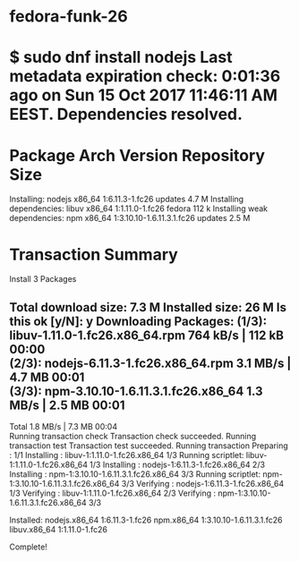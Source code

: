 # fedora-funk-26


$ sudo dnf install nodejs
Last metadata expiration check: 0:01:36 ago on Sun 15 Oct 2017 11:46:11 AM EEST.
Dependencies resolved.
==========================================================================
 Package    Arch       Version                          Repository   Size
==========================================================================
Installing:
 nodejs     x86_64     1:6.11.3-1.fc26                  updates     4.7 M
Installing dependencies:
 libuv      x86_64     1:1.11.0-1.fc26                  fedora      112 k
Installing weak dependencies:
 npm        x86_64     1:3.10.10-1.6.11.3.1.fc26        updates     2.5 M

Transaction Summary
==========================================================================
Install  3 Packages

Total download size: 7.3 M
Installed size: 26 M
Is this ok [y/N]: y
Downloading Packages:
(1/3): libuv-1.11.0-1.fc26.x86_64.rpm     764 kB/s | 112 kB     00:00    
(2/3): nodejs-6.11.3-1.fc26.x86_64.rpm    3.1 MB/s | 4.7 MB     00:01    
(3/3): npm-3.10.10-1.6.11.3.1.fc26.x86_64 1.3 MB/s | 2.5 MB     00:01    
--------------------------------------------------------------------------
Total                                     1.8 MB/s | 7.3 MB     00:04     
Running transaction check
Transaction check succeeded.
Running transaction test
Transaction test succeeded.
Running transaction
  Preparing        :                                                  1/1 
  Installing       : libuv-1:1.11.0-1.fc26.x86_64                     1/3 
  Running scriptlet: libuv-1:1.11.0-1.fc26.x86_64                     1/3 
  Installing       : nodejs-1:6.11.3-1.fc26.x86_64                    2/3 
  Installing       : npm-1:3.10.10-1.6.11.3.1.fc26.x86_64             3/3 
  Running scriptlet: npm-1:3.10.10-1.6.11.3.1.fc26.x86_64             3/3 
  Verifying        : nodejs-1:6.11.3-1.fc26.x86_64                    1/3 
  Verifying        : libuv-1:1.11.0-1.fc26.x86_64                     2/3 
  Verifying        : npm-1:3.10.10-1.6.11.3.1.fc26.x86_64             3/3 

Installed:
  nodejs.x86_64 1:6.11.3-1.fc26    npm.x86_64 1:3.10.10-1.6.11.3.1.fc26   
  libuv.x86_64 1:1.11.0-1.fc26    

Complete!
